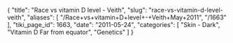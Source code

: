 {
  "title": "Race vs vitamin D level - Veith",
  "slug": "race-vs-vitamin-d-level-veith",
  "aliases": [
    "/Race+vs+vitamin+D+level+-+Veith+May+2011",
    "/1663"
  ],
  "tiki_page_id": 1663,
  "date": "2011-05-24",
  "categories": [
    "Skin - Dark",
    "Vitamin D Far from equator",
    "Genetics"
  ]
}

